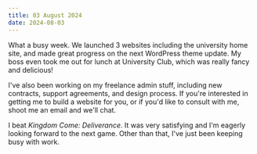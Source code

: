 ```yaml
---
title: 03 August 2024
date: 2024-08-03
---
```


What a busy week. We launched 3 websites including the university home site, and made great progress on the next WordPress theme update. My boss even took me out for lunch at University Club, which was really fancy and delicious!

I've also been working on my freelance admin stuff, including new contracts, support agreements, and design process. If you're interested in getting me to build a website for you, or if you'd like to consult with me, shoot me an email and we'll chat.

I beat *Kingdom Come: Deliverance*. It was very satisfying and I'm eagerly looking forward to the next game. Other than that, I've just been keeping busy with work.
